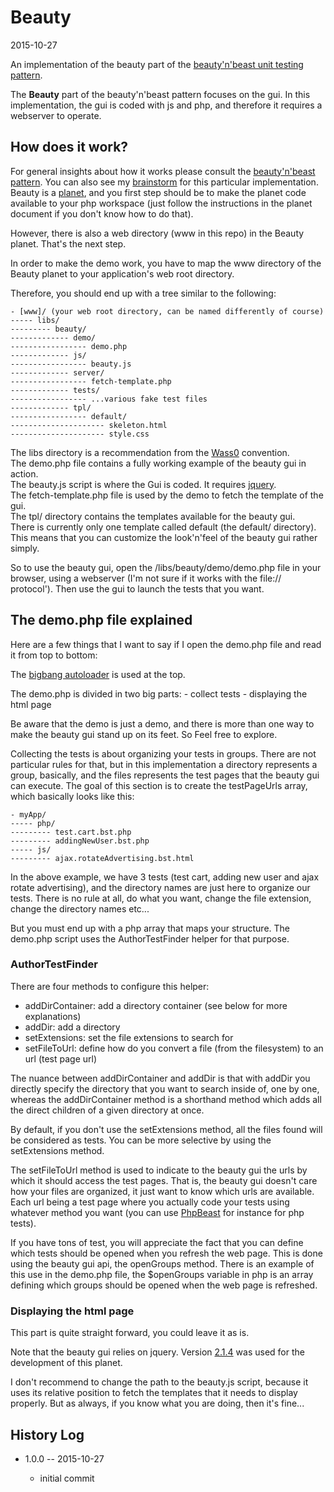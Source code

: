 Beauty
============
2015-10-27



An implementation of the beauty part of the [beauty'n'beast unit testing pattern](https://github.com/lingtalfi/Dreamer/blob/master/UnitTesting/BeautyNBeast/pattern.beautyNBeast.eng.md).



The **Beauty** part of the beauty'n'beast pattern focuses on the gui.
In this implementation, the gui is coded with js and php, and therefore it requires a webserver to operate.
 
 

How does it work?
---------------------
 
For general insights about how it works please consult the [beauty'n'beast pattern](https://github.com/lingtalfi/Dreamer/blob/master/UnitTesting/BeautyNBeast/pattern.beautyNBeast.eng.md).
You can also see my [brainstorm](https://github.com/lingtalfi/Beauty/blob/master/brainstorm/brainstorm.beauty.eng.md) for this particular implementation.
Beauty is a [planet](https://github.com/lingtalfi/Observer/blob/master/article/article.planetReference.eng.md), and you first step should be to make the planet code available
to your php workspace (just follow the instructions in the planet document if you don't know how to do that).


However, there is also a web directory (www in this repo) in the Beauty planet.
That's the next step.

In order to make the demo work, you have to map the www directory of the Beauty planet to your application's web root directory.
 
Therefore, you should end up with a tree similar to the following:
 
 
    - [www]/ (your web root directory, can be named differently of course)
    ----- libs/ 
    --------- beauty/ 
    ------------- demo/ 
    ----------------- demo.php
    ------------- js/ 
    ----------------- beauty.js
    ------------- server/ 
    ----------------- fetch-template.php
    ------------- tests/ 
    ----------------- ...various fake test files
    ------------- tpl/ 
    ----------------- default/
    --------------------- skeleton.html
    --------------------- style.css


The libs directory is a recommendation from the [Wass0](https://github.com/lingtalfi/ConventionGuy/blob/master/convention/wass0/convention.wass0.eng.md) convention.<br>
The demo.php file contains a fully working example of the beauty gui in action.<br>
The beauty.js script is where the Gui is coded. It requires [jquery](https://jquery.com/).<br>
The fetch-template.php file is used by the demo to fetch the template of the gui.<br>
The tpl/ directory contains the templates available for the beauty gui.<br>
There is currently only one template called default (the default/ directory).<br>
This means that you can customize the look'n'feel of the beauty gui rather simply.<br>



So to use the beauty gui, open the /libs/beauty/demo/demo.php file in your browser, using a webserver (I'm not sure if it works with the file:// protocol'). 
Then use the gui to launch the tests that you want.


The demo.php file explained
--------------------------------

Here are a few things that I want to say if I open the demo.php file and read it from top to bottom:

The [bigbang autoloader](https://github.com/lingtalfi/TheScientist/blob/master/convention.portableAutoloader.eng.md) is used at the top.


The demo.php is divided in two big parts:
    - collect tests
    - displaying the html page
    
Be aware that the demo is just a demo, and there is more than one way to make the beauty gui stand up on its feet.
So Feel free to explore.
    
Collecting the tests is about organizing your tests in groups.
There are not particular rules for that, but in this implementation a directory represents a group, basically,
and the files represents the test pages that the beauty gui can execute.
The goal of this section is to create the testPageUrls array, which basically looks like this:
    
    - myApp/
    ----- php/    
    --------- test.cart.bst.php    
    --------- addingNewUser.bst.php    
    ----- js/    
    --------- ajax.rotateAdvertising.bst.html    
        
In the above example, we have 3 tests (test cart, adding new user and ajax rotate advertising),
and the directory names are just here to organize our tests.
There is no rule at all, do what you want, change the file extension, change the directory names etc...
    
But you must end up with a php array that maps your structure.
The demo.php script uses the AuthorTestFinder helper for that purpose.

### AuthorTestFinder

There are four methods to configure this helper:

- addDirContainer: add a directory container (see below for more explanations)
- addDir: add a directory 
- setExtensions: set the file extensions to search for 
- setFileToUrl: define how do you convert a file (from the filesystem) to an url (test page url)
 
The nuance between addDirContainer and addDir is that with addDir you directly specify the directory that you want
to search inside of, one by one, whereas the addDirContainer method is a shorthand method which adds 
all the direct children of a given directory at once.


By default, if you don't use the setExtensions method, all the files found will be considered as tests.
You can be more selective by using the setExtensions method.


The setFileToUrl method is used to indicate to the beauty gui the urls by which it should access the test pages.
That is, the beauty gui doesn't care how your files are organized, it just want to know which urls are available.
Each url being a test page where you actually code your tests using whatever method you want (you can use 
[PhpBeast](https://github.com/lingtalfi/PhpBeast/blob/master/brainstorm/brainstorm.phpBeast.eng.md) for instance for php tests). 

    


If you have tons of test, you will appreciate the fact that you can define which tests should be opened when you refresh the web page.
This is done using the beauty gui api, the openGroups method.
There is an example of this use in the demo.php file, the $openGroups variable in php is an array defining which groups 
should be opened when the web page is refreshed.




### Displaying the html page

This part is quite straight forward, you could leave it as is.

Note that the beauty gui relies on jquery.
Version [2.1.4](http://code.jquery.com/jquery-2.1.4.min.js) was used for the development of this planet.


I don't recommend to change the path to the beauty.js script, because it uses its relative position
to fetch the templates that it needs to display properly.
But as always, if you know what you are doing, then it's fine...



    
    

History Log
------------------
    
- 1.0.0 -- 2015-10-27

    - initial commit